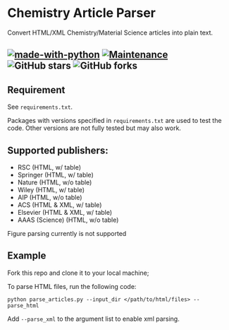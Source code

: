 # Chemistry Article Parser
Convert HTML/XML Chemistry/Material Science articles into plain text.

[![made-with-python](https://img.shields.io/badge/Made%20with-Python-1f425f.svg?color=purple)](https://www.python.org/)
[![Maintenance](https://img.shields.io/badge/Maintained%3F-yes-green.svg)](https://github.com/Yinghao-Li/chemdocparsing)
![GitHub stars](https://img.shields.io/github/stars/Yinghao-Li/chemdocparsing.svg?color=gold)
![GitHub forks](https://img.shields.io/github/forks/Yinghao-Li/chemdocparsing?color=9cf)
---

## Requirement

See `requirements.txt`.

Packages with versions specified in `requirements.txt` are used to test the code.
Other versions are not fully tested but may also work.

## Supported publishers:

- RSC (HTML, w/ table)
- Springer (HTML, w/ table)
- Nature (HTML, w/o table)
- Wiley (HTML, w/ table)
- AIP (HTML, w/o table)
- ACS (HTML & XML, w/ table)
- Elsevier (HTML & XML, w/ table)
- AAAS (Science) (HTML, w/o table)

Figure parsing currently is not supported

## Example

Fork this repo and clone it to your local machine;

To parse HTML files, run the following code:
```shell
python parse_articles.py --input_dir </path/to/html/files> --parse_html
```

Add `--parse_xml` to the argument list to enable xml parsing.
